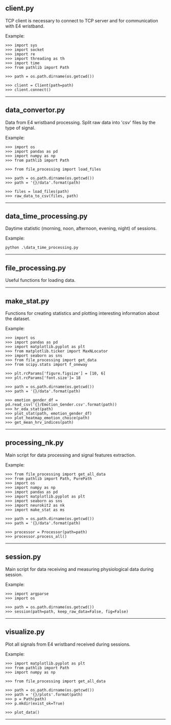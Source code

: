   client.py
  ---------
  TCP client is necessary to connect to TCP server and for communication with E4 wristband.
  
  Example:
  ```
  >>> import sys
  >>> import socket
  >>> import re
  >>> import threading as th
  >>> import time
  >>> from pathlib import Path

  >>> path = os.path.dirname(os.getcwd())

  >>> client = Client(path=path)
  >>> client.connect()
  ```
  ------------------------------------------------------------------------------------------------

  data_convertor.py
  -----------------
  Data from E4 wristband processing. Split raw data into 'csv' files by the type of signal.
  
  Example:
  ```
  >>> import os
  >>> import pandas as pd
  >>> import numpy as np
  >>> from pathlib import Path

  >>> from file_processing import load_files

  >>> path = os.path.dirname(os.getcwd())
  >>> path = '{}/data'.format(path)

  >>> files = load_files(path)
  >>> raw_data_to_csv(files, path)
  ```
  ------------------------------------------------------------------------------------------------

  data_time_processing.py
  -----------------------
  Daytime statistic (morning, noon, afternoon, evening, night) of sessions.
  
  Example: 
  ```
  python .\data_time_processing.py
  ```
  ------------------------------------------------------------------------------------------------

  file_processing.py
  ------------------
  Useful functions for loading data.
  
  ------------------------------------------------------------------------------------------------

  make_stat.py
  ------------
  Functions for creating statistics and plotting interesting information about the dataset.
  
  Example:
  ```
  >>> import os
  >>> import pandas as pd
  >>> import matplotlib.pyplot as plt
  >>> from matplotlib.ticker import MaxNLocator
  >>> import seaborn as sns
  >>> from file_processing import get_data
  >>> from scipy.stats import f_oneway

  >>> plt.rcParams['figure.figsize'] = [10, 6]
  >>> plt.rcParams['font.size']= 18

  >>> path = os.path.dirname(os.getcwd())
  >>> path = '{}/data'.format(path)

  >>> emotion_gender_df = pd.read_csv('{}/Emotion_Gender.csv'.format(path))
  >>> hr_eda_stat(path)
  >>> plot_stat(path, emotion_gender_df)
  >>> plot_heatmap_emotion_choice(path)
  >>> get_mean_hrv_indices(path)
  ```
  ------------------------------------------------------------------------------------------------

  processing_nk.py
  ----------------
  Main script for data processing and signal features extraction.

  Example:
  ```
  >>> from file_processing import get_all_data
  >>> from pathlib import Path, PurePath
  >>> import os
  >>> import numpy as np
  >>> import pandas as pd
  >>> import matplotlib.pyplot as plt
  >>> import seaborn as sns
  >>> import neurokit2 as nk
  >>> import make_stat as ms

  >>> path = os.path.dirname(os.getcwd())
  >>> path = '{}/data'.format(path)

  >>> processor = Processor(path=path)
  >>> processor.process_all()
  ```
  ------------------------------------------------------------------------------------------------

  session.py
  ----------
  Main script for data receiving and measuring physiological data during session.
  
  Example:
  ```
  >>> import argparse
  >>> import os

  >>> path = os.path.dirname(os.getcwd())
  >>> session(path=path, keep_raw_data=False, fig=False)
  ```

  ------------------------------------------------------------------------------------------------

  visualize.py
  ------------
  Plot all signals from E4 wristband received during sessions.
 
  Example:
  ```
  >>> import matplotlib.pyplot as plt
  >>> from pathlib import Path
  >>> import numpy as np

  >>> from file_processing import get_all_data

  >>> path = os.path.dirname(os.getcwd())
  >>> path = '{}/plots'.format(path)
  >>> p = Path(path)
  >>> p.mkdir(exist_ok=True)

  >>> plot_data()
  ```
  ------------------------------------------------------------------------------------------------
